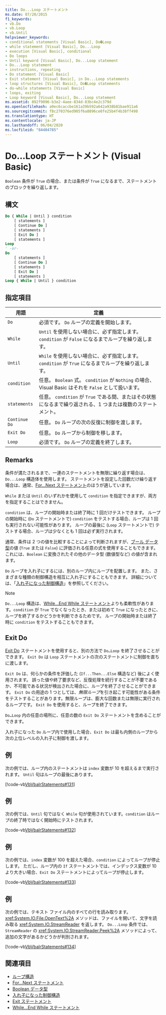 ```yaml
---
title: Do...Loop ステートメント
ms.date: 07/20/2015
f1_keywords:
- vb.Do
- vb.Loop
- vb.Until
helpviewer_keywords:
- conditional statements [Visual Basic], Do�Loop
- while statement [Visual Basic], Do...Loop
- execution [Visual Basic], conditional
- Do loops
- Until keyword [Visual Basic], Do...Loop statement
- Do...Loop statement
- instructions, repeating
- Do statement [Visual Basic]
- Exit statement [Visual Basic], in Do...Loop statements
- loop structures [Visual Basic], Do�Loop statements
- do-while statements [Visual Basic]
- loops, exiting
- Loop keyword [Visual Basic], Do...Loop statement
ms.assetid: 892f9096-b3e2-4aee-834d-83bc4e2c379d
ms.openlocfilehash: a9ec6caccbe161a39b592a642a938b81bae911a6
ms.sourcegitcommit: f8c270376ed905f6a8896ce0fe25b4f4b38ff498
ms.translationtype: HT
ms.contentlocale: ja-JP
ms.lasthandoff: 06/04/2020
ms.locfileid: "84404785"
---
```

# <a name="doloop-statement-visual-basic"></a>Do...Loop ステートメント (Visual Basic)
`Boolean` 条件が `True` の場合、または条件が `True` になるまで、ステートメントのブロックを繰り返します。  
  
## <a name="syntax"></a>構文  
  
```vb  
Do { While | Until } condition  
    [ statements ]  
    [ Continue Do ]  
    [ statements ]  
    [ Exit Do ]  
    [ statements ]  
Loop  
' -or-  
Do  
    [ statements ]  
    [ Continue Do ]  
    [ statements ]  
    [ Exit Do ]  
    [ statements ]  
Loop { While | Until } condition  
```  
  
## <a name="parts"></a>指定項目  
  
|用語|定義|  
|---|---|  
|`Do`|必須です。 `Do` ループの定義を開始します。|  
|`While`|`Until` を使用しない場合に、必ず指定します。 `condition` が `False` になるまでループを繰り返します。|  
|`Until`|`While` を使用しない場合に、必ず指定します。 `condition` が `True` になるまでループを繰り返します。|  
|`condition`|任意。 `Boolean` 式。 `condition` が `Nothing` の場合、Visual Basic はそれを `False` として扱います。|  
|`statements`|任意。 `condition` が `True` である間、またはその状態になるまで繰り返される、1 つまたは複数のステートメント。|  
|`Continue Do`|任意。 `Do` ループの次の反復に制御を渡します。|  
|`Exit Do`|任意。 `Do` ループから制御を移します。|  
|`Loop`|必須です。 `Do` ループの定義を終了します。|  
  
## <a name="remarks"></a>Remarks  
 条件が満たされるまで、一連のステートメントを無限に繰り返す場合は、`Do...Loop` 構造体を使用します。 ステートメントを設定した回数だけ繰り返す場合は、通常、[For...Next ステートメント](for-next-statement.md)のほうが適しています。  
  
 `While` または `Until` のいずれかを使用して `condition` を指定できますが、両方を指定することはできません。  
  
 `condition` は、ループの開始時または終了時に 1 回だけテストできます。 ループの開始時に (`Do` ステートメントで) `condition` をテストする場合、ループは 1 回も実行されない可能性があります。 ループの最後に (`Loop` ステートメントで) テストする場合、ループは少なくとも 1 回は必ず実行されます。  
  
 通常、条件は 2 つの値を比較することによって判断されますが、[ブール データ型](../data-types/boolean-data-type.md)の値 (`True` または `False`) に評価される任意の式を使用することもできます。 これには、`Boolean` に変換されたその他のデータ型 (数値型など) の値が含まれます。  
  
 `Do` ループを入れ子にするには、別のループ内にループを配置します。 また、さまざまな種類の制御構造を相互に入れ子にすることもできます。 詳細については、「[入れ子になった制御構造](../../programming-guide/language-features/control-flow/nested-control-structures.md)」を参照してください。  
  
> [!NOTE]
> `Do...Loop` 構造は、[While...End While ステートメント](while-end-while-statement.md)よりも柔軟性があります。`condition` が `True` でなくなったとき、または初めて `True` になったときに、ループを終了するかどうかを判断できるためです。 ループの開始時または終了時に `condition` をテストすることもできます。  
  
## <a name="exit-do"></a>Exit Do  
 [Exit Do](exit-statement.md) ステートメントを使用すると、別の方法で `Do…Loop` を終了させることができます。 `Exit Do` は `Loop` ステートメントの次のステートメントに制御を直ちに渡します。  
  
 `Exit Do` は、何らかの条件を評価した (`If...Then...Else` 構造など) 後によく使用されます。 誤った値や終了要求など、反復処理を続行することが不要であるか、不可能である状況が検出された場合に、ループを終了させることができます。 `Exit Do` の用途の 1 つとしては、*無限ループ*を引き起こす可能性がある条件をテストすることがあります。無限ループは、膨大な回数または無限に実行されるループです。 `Exit Do` を使用すると、ループを終了できます。  
  
 `Do…Loop` 内の任意の場所に、任意の数の `Exit Do` ステートメントを含めることができます。  
  
 入れ子になった `Do` ループ内で使用した場合、`Exit Do` は最も内側のループから次の上位レベルの入れ子に制御を渡します。  
  
## <a name="example"></a>例  
 次の例では、ループ内のステートメントは `index` 変数が 10 を超えるまで実行されます。 `Until` 句はループの最後にあります。  
  
 [!code-vb[VbVbalrStatements#131](~/samples/snippets/visualbasic/VS_Snippets_VBCSharp/VbVbalrStatements/VB/class10.vb#131)]  
  
## <a name="example"></a>例  
 次の例では、`Until` 句ではなく `While` 句が使用されています。`condition` はループの終了時ではなく開始時にテストされます。  
  
 [!code-vb[VbVbalrStatements#132](~/samples/snippets/visualbasic/VS_Snippets_VBCSharp/VbVbalrStatements/VB/class10.vb#132)]  
  
## <a name="example"></a>例  
 次の例では、`index` 変数が 100 を超えた場合、`condition` によってループが停止します。 ただし、ループ内の `If` ステートメントでは、インデックス変数が 10 より大きい場合、`Exit Do` ステートメントによってループが停止します。  
  
 [!code-vb[VbVbalrStatements#133](~/samples/snippets/visualbasic/VS_Snippets_VBCSharp/VbVbalrStatements/VB/class10.vb#133)]  
  
## <a name="example"></a>例  
 次の例では、テキスト ファイル内のすべての行を読み取ります。 <xref:System.IO.File.OpenText%2A> メソッドは、ファイルを開いて、文字を読み取る <xref:System.IO.StreamReader> を返します。 `Do...Loop` 条件では、`StreamReader` の <xref:System.IO.StreamReader.Peek%2A> メソッドによって、追加の文字があるかどうかが判別されます。  
  
 [!code-vb[VbVbalrStatements#134](~/samples/snippets/visualbasic/VS_Snippets_VBCSharp/VbVbalrStatements/VB/class10.vb#134)]  
  
## <a name="see-also"></a>関連項目

- [ループ構造](../../programming-guide/language-features/control-flow/loop-structures.md)
- [For...Next ステートメント](for-next-statement.md)
- [Boolean データ型](../data-types/boolean-data-type.md)
- [入れ子になった制御構造](../../programming-guide/language-features/control-flow/nested-control-structures.md)
- [Exit ステートメント](exit-statement.md)
- [While...End While ステートメント](while-end-while-statement.md)
